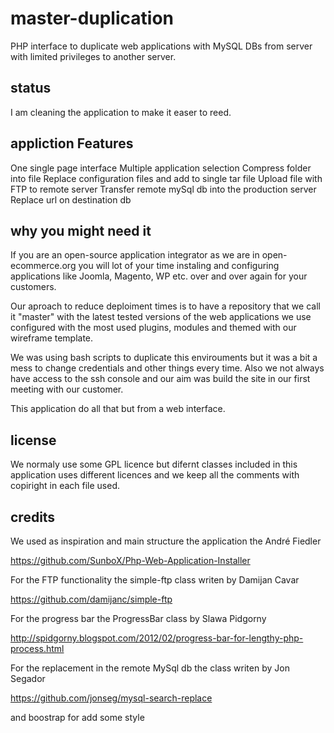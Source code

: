 master-duplication
==================
PHP interface to duplicate web applications with MySQL DBs from server with limited privileges to another server.

status
------------
I am cleaning the application to make it easer to reed.


appliction Features
------------
One single page interface
Multiple application selection
Compress folder into file
Replace configuration files and add to single tar file
Upload file with FTP to remote server
Transfer remote mySql db into the production server
Replace url on destination db


why you might need it
------------
If you are an open-source application integrator as we are in open-ecommerce.org you will lot of your time instaling and configuring applications like Joomla, Magento, WP etc. over and over again for your customers.

Our aproach to reduce deploiment times is to have a repository that we call it "master" with the latest tested versions of the web applications we use configured with the most used plugins, modules and themed with our wireframe template.

We was using bash scripts to duplicate this envirouments but it was a bit a mess to change credentials and other things every time.  Also we not always have access to the ssh console and our aim was build the site in our first meeting with our customer.

This application do all that but from a web interface.

license
------------
We normaly use some GPL licence but difernt classes included in this application uses different licences and we keep all the comments with copiright in each file used.

credits
------------
We used as inspiration and main structure the application the André Fiedler

https://github.com/SunboX/Php-Web-Application-Installer

For the FTP functionality the simple-ftp class writen by Damijan Cavar

https://github.com/damijanc/simple-ftp

For the progress bar the ProgressBar class by Slawa Pidgorny

http://spidgorny.blogspot.com/2012/02/progress-bar-for-lengthy-php-process.html

For the replacement in the remote MySql db the class writen by Jon Segador

https://github.com/jonseg/mysql-search-replace

and boostrap for add some style











